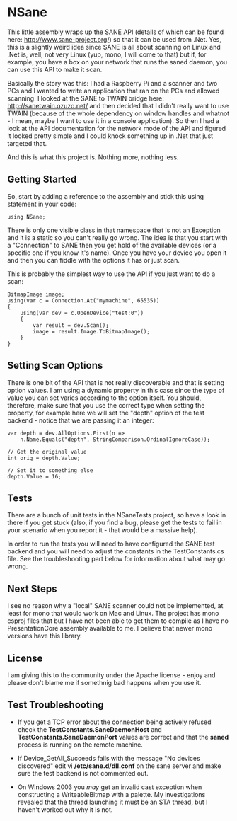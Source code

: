 NSane
=====

This little assembly wraps up the SANE API (details of which can be found here:
http://www.sane-project.org/) so that it can be used from .Net.  Yes, this is a
slightly weird idea since SANE is all about scanning on Linux and .Net is, well,
not very Linux (yup, mono, I will come to that) but if, for example, you have a
box on your network that runs the saned daemon, you can use this API to make it
scan.

Basically the story was this: I had a Raspberry Pi and a scanner and two PCs and
I wanted to write an application that ran on the PCs and allowed scanning.  I
looked at the SANE to TWAIN bridge here: http://sanetwain.ozuzo.net/ and then
decided that I didn't really want to use TWAIN (because of the whole dependency
on window handles and whatnot - I mean, maybe I want to use it in a console
application).  So then I had a look at the API documentation for the network
mode of the API and figured it looked pretty simple and I could knock something
up in .Net that just targeted that.

And this is what this project is.  Nothing more, nothing less.

Getting Started
-

So, start by adding a reference to the assembly and stick this using statement
in your code:

    using NSane;

There is only one visible class in that namespace that is not an Exception and
it is a static so you can't really go wrong.  The idea is that you start with 
a "Connection" to SANE then you get hold of the available devices (or a 
specific one if you know it's name).  Once you have your device you open it 
and then you can fiddle with the options it has or just scan.

This is probably the simplest way to use the API if you just want to do a scan:

    BitmapImage image;
    using(var c = Connection.At("mymachine", 65535))
    {
        using(var dev = c.OpenDevice("test:0"))
        {
            var result = dev.Scan();
            image = result.Image.ToBitmapImage();
        }
    }

Setting Scan Options
-

There is one bit of the API that is not really discoverable and that is setting
option values.  I am using a dynamic property in this case since the type of
value you can set varies according to the option itself.  You should, therefore,
make sure that you use the correct type when setting the property, for example
here we will set the "depth" option of the test backend - notice that we are
passing it an integer:

    var depth = dev.AllOptions.First(n =>
        n.Name.Equals("depth", StringComparison.OrdinalIgnoreCase));

    // Get the original value
    int orig = depth.Value;

    // Set it to something else
    depth.Value = 16;
    
Tests
-

There are a bunch of unit tests in the NSaneTests project, so have a look in
there if you get stuck (also, if you find a bug, please get the tests to fail
in your scenario when you report it - that would be a massive help).

In order to run the tests you will need to have configured the SANE test backend
and you will need to adjust the constants in the TestConstants.cs file.  See the
troubleshooting part below for information about what may go wrong.

Next Steps
-

I see no reason why a "local" SANE scanner could not be implemented, at least
for mono that would work on Mac and Linux.  The project has mono csproj files
that but I have not been able to get them to compile as I have no 
PresentationCore assembly available to me.  I believe that newer mono versions
have this library.

License
-

I am giving this to the community under the Apache license - enjoy and please
don't blame me if somethnig bad happens when you use it.


Test Troubleshooting
-

- If you get a TCP error about the connection being actively refused check the **TestConstants.SaneDaemonHost** and **TestConstants.SaneDaemonPort** values are correct and that the **saned** process is running on the remote machine.

- If Device_GetAll_Succeeds fails with the message "No devices discovered" edit vi **/etc/sane.d/dll.conf** on the sane server and make sure the test backend is not commented out.

- On Windows 2003 you *may* get an invalid cast exception when constructing a WriteableBitmap with a palette.  My investigations revealed that the thread launching it must be an STA thread, but I haven't worked out why it is not.
